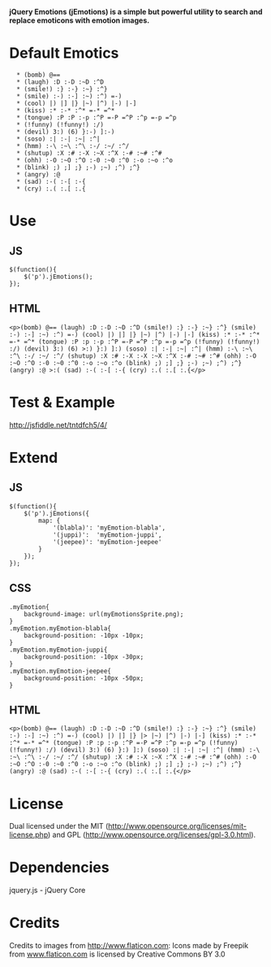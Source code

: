 **jQuery Emotions (jEmotions) is a simple but powerful utility to search and replace emoticons with emotion images.**

# Default Emotics #
```
  * (bomb) @== 
  * (laugh) :D :-D :~D :^D
  * (smile!) :} :-} :~} :^}
  * (smile) :-) :-] :~) :^) =-) 
  * (cool) |) |] |} |~) |^) |-) |-] 
  * (kiss) :* :-* :^* =-* =^* 
  * (tongue) :P :P :-p :^P =-P =^P :^p =-p =^p 
  * (!funny) (!funny!) :/) 
  * (devil) 3:) (6) }:-) ]:-) 
  * (soso) :| :-| :~| :^|
  * (hmm) :-\ :~\ :^\ :-/ :~/ :^/
  * (shutup) :X :# :-X :~X :^X :-# :~# :^#
  * (ohh) :-O :~O :^O :-0 :~0 :^0 :-o :~o :^o
  * (blink) ;) ;] ;} ;-) ;~) ;^) ;^} 
  * (angry) :@
  * (sad) :-( :-[ :-{
  * (cry) :.( :.[ :.{
```

# Use #
## JS ##
```
$(function(){
	$('p').jEmotions();
});
```

## HTML ##
```
<p>(bomb) @== (laugh) :D :-D :~D :^D (smile!) :} :-} :~} :^} (smile) :-) :-] :~) :^) =-) (cool) |) |] |} |~) |^) |-) |-] (kiss) :* :-* :^* =-* =^* (tongue) :P :p :-p :^P =-P =^P :^p =-p =^p (!funny) (!funny!) :/) (devil) 3:) (6) >:) }:) ]:) (soso) :| :-| :~| :^| (hmm) :-\ :~\ :^\ :-/ :~/ :^/ (shutup) :X :# :-X :-X :~X :^X :-# :~# :^# (ohh) :-O :~O :^O :-0 :~0 :^0 :-o :~o :^o (blink) ;) ;] ;} ;-) ;~) ;^) ;^} (angry) :@ >:( (sad) :-( :-[ :-{ (cry) :.( :.[ :.{</p>
```

# Test & Example #
http://jsfiddle.net/tntdfch5/4/

# Extend #
## JS ##
```
$(function(){
	$('p').jEmotions({
		map: { 
			'(blabla)': 'myEmotion-blabla',
			'(juppi)':  'myEmotion-juppi',
			'(jeepee)': 'myEmotion-jeepee' 
		}
	});
});
```

## CSS ##
```
.myEmotion{
	background-image: url(myEmotionsSprite.png);
}
.myEmotion.myEmotion-blabla{
	background-position: -10px -10px;
}
.myEmotion.myEmotion-juppi{
	background-position: -10px -30px;
}
.myEmotion.myEmotion-jeepee{
	background-position: -10px -50px;
}
```

## HTML ##
```
<p>(bomb) @== (laugh) :D :-D :~D :^D (smile!) :} :-} :~} :^} (smile) :-) :-] :~) :^) =-) (cool) |) |] |} |> |~) |^) |-) |-] (kiss) :* :-* :^* =-* =^* (tongue) :P :p :-p :^P =-P =^P :^p =-p =^p (!funny) (!funny!) :/) (devil) 3:) (6) }:) ]:) (soso) :| :-| :~| :^| (hmm) :-\ :~\ :^\ :-/ :~/ :^/ (shutup) :X :# :-X :~X :^X :-# :~# :^# (ohh) :-O :~O :^O :-0 :~0 :^0 :-o :~o :^o (blink) ;) ;] ;} ;-) ;~) ;^) ;^} (angry) :@ (sad) :-( :-[ :-{ (cry) :.( :.[ :.{</p>
```

# License #
Dual licensed under the MIT (http://www.opensource.org/licenses/mit-license.php) and GPL (http://www.opensource.org/licenses/gpl-3.0.html).

# Dependencies #
jquery.js - jQuery Core

# Credits #
Credits to images from http://www.flaticon.com:
Icons made by Freepik from www.flaticon.com is licensed by Creative Commons BY 3.0